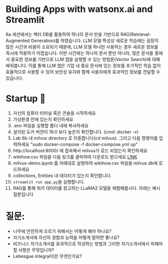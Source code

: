 # Building  Apps with watsonx.ai and Streamlit
6a 세션에서는 벡터 DB를 활용하여 하나의 문서 만을 기반으로 RAG(Retrieval-Augmented Generation)를 하였습니다. LLM 모델 특성상 새로운 학습에는 굉장히 많은 시간과 비용이 소요되기 때문에, LLM 모델 하나만 사용하는 경우 새로운 정보를 즉시에 적용하기 어렵습니다. 이번 시간에는 하나의 문서 뿐만 아니라, 많은 문서들 중에서 중요한 정보를 기반으로 LLM 앱을 실행할 수 있는 방법론(Vector Search)에 대해 배워봅니다. 이를 통해 LLM 앱은 기업 내 중요 문서에 있는 정보를 추가적인 학습 없이 효율적으로 사용할 수 있어 보안성 유지와 함께 사용자에게 효과적인 정보를 전달할 수 있습니다. 

# Startup 🚀

1. 자신의 컴퓨터 터미널 혹은 콘솔을 시작하세요
2. 가상환경 안에 있는지 확인하세요
3. .env 파일을 실행할 폴더 내에 복사하세요
4. 설치된 도커 버전이 19.0 보다 높은지 확인합니다. (cmd: docker -v)
5. Lab 6b 내 milvus directory 로 이동합니다(cd milvus). 그리고 다음 명령어를 입력하세요 "sudo docker-compose -f docker-compose.yml up"
6. http://localhost:8000/ 에 접속해서 milvus가 로드 되었는지 확인하세요
7.  wikihow.csv 파일을 다음 링크를 클릭하여 다운로드 받으세요 [LINK](https://ibm.box.com/s/78co9fp2ipws5x68jjldgnr29bk9xppn)  
8. milvus-demo.ipynb 를 차례대로 실행하여 wikihow.csv 파일을 milvus db에 로드하세요
9. collections, Entities 내 데이터가 있는지 확인합니다.
10. `streamlit run app.py`을 실행합니다.
11. RAG를 통해 위키 데이터를 참고하는 LLaMA2 모델을 체험해봅시다. 아래는 예시 질문입니다

# 질문:
- 나무에 안전하게 오르기 위해서는 어떻게 해야 하나요?
- 자기소개서에 자신의 경험과 능력을 어떻게 말하면 좋나요?
- 비즈니스 자기소개서를 효과적으로 작성하는 방법과 그러한 자기소개서에서 피해야 할 사항은 무엇입니까?
- Lebesgue integral이란 무엇인가요?
